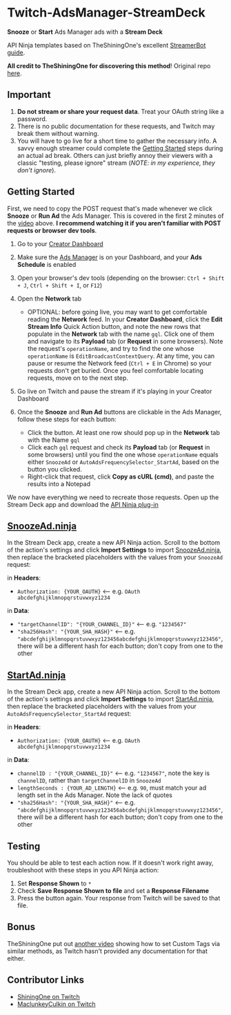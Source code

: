 # Twitch-AdsManager-StreamDeck
**Snooze** or **Start** Ads Manager ads with a **Stream Deck**

API Ninja templates based on TheShiningOne's excellent [StreamerBot guide](https://www.youtube.com/watch?v=ORb1EGwZRPA). 

**All credit to TheShiningOne for discovering this method**! Original repo [here](https://github.com/TheShining1/Twitch-API).

## Important
1. **Do not stream or share your request data**. Treat your OAuth string like a password.
2. There is no public documentation for these requests, and Twitch may break them without warning.
3. You will have to go live for a short time to gather the necessary info. A savvy enough streamer could complete the [Getting Started](#getting-started) steps during an actual ad break. Others can just briefly annoy their viewers with a classic "testing, please ignore" stream (*NOTE: in my experience, they don't ignore*).

## Getting Started

First, we need to copy the POST request that's made whenever we click **Snooze** or **Run Ad** the Ads Manager. This is covered in the first 2 minutes of the [video](https://www.youtube.com/watch?v=ORb1EGwZRPA) above. **I recommend watching it if you aren't familiar with POST requests or browser dev tools**.

1. Go to your [Creator Dashboard](https://dashboard.twitch.tv/)
2. Make sure the [Ads Manager](https://help.twitch.tv/s/article/ads-manager) is on your Dashboard, and your **Ads Schedule** is enabled
3. Open your browser's dev tools (depending on the browser: `Ctrl + Shift + J`, `Ctrl + Shift + I`, or `F12`)
4. Open the **Network** tab

   - OPTIONAL: before going live, you may want to get comfortable reading the **Network** feed. In your **Creator Dashboard**, click the **Edit Stream Info** Quick Action button, and note the new rows that populate in the **Network** tab with the name `gql`. Click one of them and navigate to its **Payload** tab (or **Request** in some browsers). Note the request's `operationName`, and try to find the one whose `operationName` is `EditBroadcastContextQuery`. At any time, you can pause or resume the Network feed (`Ctrl + E` in Chrome) so your requests don't get buried. Once you feel comfortable locating requests, move on to the next step.

5. Go live on Twitch and pause the stream if it's playing in your Creator Dashboard
6. Once the **Snooze** and **Run Ad** buttons are clickable in the Ads Manager, follow these steps for each button:
   * Click the button. At least one row should pop up in the **Network** tab with the Name `gql`
   * Click each `gql` request and check its **Payload** tab (or **Request** in some browsers) until you find the one whose `operationName` equals either `SnoozeAd` or `AutoAdsFrequencySelector_StartAd`, based on the button you clicked.
   * Right-click that request, click **Copy as cURL (cmd)**, and paste the results into a Notepad

We now have everything we need to recreate those requests. Open up the Stream Deck app and download the [API Ninja plug-in](https://apps.elgato.com/plugins/com.barraider.apininja)

## [SnoozeAd.ninja](SnoozeAd.ninja)
In the Stream Deck app, create a new API Ninja action. Scroll to the bottom of the action's settings and click **Import Settings** to import [SnoozeAd.ninja](SnoozeAd.ninja), then replace the bracketed placeholders with the values from your `SnoozeAd` request:

in **Headers**:

* `Authorization: {YOUR_OAUTH}` <-- e.g. `OAuth abcdefghijklmnopqrstuvwxyz1234`

in **Data**:
* `"targetChannelID": "{YOUR_CHANNEL_ID}"` <-- e.g. `"1234567"`
* `"sha256Hash": "{YOUR_SHA_HASH}"` <-- e.g. `"abcdefghijklmnopqrstuvwxyz123456abcdefghijklmnopqrstuvwxyz123456"`, there will be a different hash for each button; don't copy from one to the other

## [StartAd.ninja](StartAd.ninja)
In the Stream Deck app, create a new API Ninja action. Scroll to the bottom of the action's settings and click **Import Settings** to import [StartAd.ninja](StartAd.ninja), then replace the bracketed placeholders with the values from your `AutoAdsFrequencySelector_StartAd` request:

in **Headers**:

* `Authorization: {YOUR_OAUTH}` <-- e.g. `OAuth abcdefghijklmnopqrstuvwxyz1234`
	
in **Data**:

* `channelID : "{YOUR_CHANNEL_ID}"` <-- e.g. `"1234567"`, note the key is `channelID`, rather than `targetChannelID` in `SnoozeAd`
* `lengthSeconds : {YOUR_AD_LENGTH}` <-- e.g. `90`, must match your ad length set in the Ads Manager. Note the lack of quotes
* `"sha256Hash": "{YOUR_SHA_HASH}"` <-- e.g. `"abcdefghijklmnopqrstuvwxyz123456abcdefghijklmnopqrstuvwxyz123456"`, there will be a different hash for each button; don't copy from one to the other
	
## Testing
You should be able to test each action now. If it doesn't work right away, troubleshoot with these steps in you API Ninja action:
1. Set **Response Shown** to `*`
2. Check **Save Response Shown to file** and set a **Response Filename**
3. Press the button again. Your response from Twitch will be saved to that file.
	
## Bonus
TheShiningOne put out [another video](https://www.youtube.com/watch?v=eRY6V1ssGkk) showing how to set Custom Tags via similar methods, as Twitch hasn't provided any documentation for that either.

## Contributor Links
* [ShiningOne on Twitch](https://www.twitch.tv/shiningone)
* [MaclunkeyCulkin on Twitch](https://www.twitch.tv/maclunkeyculkin)
